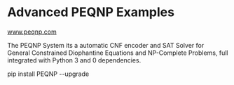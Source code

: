 # Advanced PEQNP Examples

www.peqnp.com

The PEQNP System its a automatic CNF encoder and SAT Solver for General Constrained Diophantine Equations and NP-Complete Problems, full integrated with Python 3 and 0 dependencies.

pip install PEQNP --upgrade

